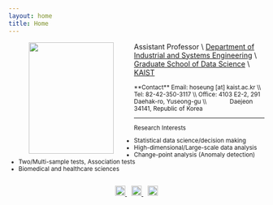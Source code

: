 ```yaml
---
layout: home
title: Home
---
```


<img src="https://hoseungs.github.io/img/profile.png" width="167" height="220" align="left" hspace="40" />

Assistant Professor \\
[Department of Industrial and Systems Engineering](http://ise.kaist.ac.kr) \\
[Graduate School of Data Science](https://gsds.kaist.ac.kr/eng) \\
[KAIST](https://www.kaist.ac.kr/en/)


<small>
**Contact**  
Email: hoseung [at] kaist.ac.kr \\
Tel: 82-42-350-3117 \\
Office: 4103 E2-2, 291 Daehak-ro, Yuseong-gu \\
&ensp; &ensp; &ensp; &ensp; &ensp;Daejeon 34141, Republic of Korea 
  
<br>
<hr>

Research Interests
* Statistical data science/decision making
* High-dimensional/Large-scale data analysis
* Change-point analysis (Anomaly detection)
* Two/Multi-sample tests, Association tests
* Biomedical and healthcare sciences

<br>

<center>
<a href="mailto:hoseung@kaist.ac.kr" target="_blank" title="Email">
  <img alt="Email" src="https://hoseungs.github.io/assets/css/email.png" width="20" height="20" />
</a> &ensp;
<a href="https://scholar.google.com/citations?hl=en&user=kTC7m0wAAAAJ&view_op=list_works&sortby=pubdate" target="_blank" title="Google Scholar">
  <img alt="Google Scholar" src="https://hoseungs.github.io/assets/css/gs.png" width="20" height="20" />
</a> &ensp;
<a href="https://www.linkedin.com/in/songhs/" target="_blank" title="Linkedin">
  <img alt="Linkedin" src="https://hoseungs.github.io/assets/css/linkedin.png" width="20" height="20" />
</a>
</center>
